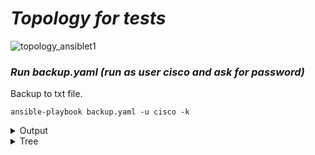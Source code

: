 # ***Topology for tests***

![topology_ansiblet1](https://user-images.githubusercontent.com/50756076/58367722-a2c46780-7ee2-11e9-83c0-2cfe1c9e01cd.jpg)

### ***Run backup.yaml (run as user cisco and ask for password)***
Backup to txt file.
```
ansible-playbook backup.yaml -u cisco -k
```
<details>
<summary>Output</summary>
<pre>
PLAY [Routers] ***************************************************************************************************************************

TASK [show run] **************************************************************************************************************************
ok: [R10]
ok: [R1]
ok: [R4]
ok: [R7]
ok: [R2]
ok: [R3]
ok: [R9]
ok: [R8]
ok: [R5]
ok: [R6]

TASK [check hosts backup directory] ******************************************************************************************************
changed: [R7]
changed: [R10]
changed: [R4]
ok: [R1]
changed: [R2]
changed: [R3]
changed: [R9]
changed: [R5]
changed: [R8]
changed: [R6]

TASK [create timestamp] ******************************************************************************************************************
changed: [R2]
changed: [R7]
changed: [R4]
changed: [R10]
changed: [R1]
changed: [R3]
changed: [R8]
changed: [R5]
changed: [R9]
changed: [R6]

TASK [copy] ******************************************************************************************************************************
ok: [R1]
changed: [R10]
changed: [R2]
changed: [R4]
changed: [R7]
changed: [R3]
changed: [R6]
changed: [R9]
changed: [R5]
changed: [R8]

PLAY RECAP *******************************************************************************************************************************
R1                         : ok=4    changed=1    unreachable=0    failed=0    skipped=0    rescued=0    ignored=0
R10                        : ok=4    changed=3    unreachable=0    failed=0    skipped=0    rescued=0    ignored=0
R2                         : ok=4    changed=3    unreachable=0    failed=0    skipped=0    rescued=0    ignored=0
R3                         : ok=4    changed=3    unreachable=0    failed=0    skipped=0    rescued=0    ignored=0
R4                         : ok=4    changed=3    unreachable=0    failed=0    skipped=0    rescued=0    ignored=0
R5                         : ok=4    changed=3    unreachable=0    failed=0    skipped=0    rescued=0    ignored=0
R6                         : ok=4    changed=3    unreachable=0    failed=0    skipped=0    rescued=0    ignored=0
R7                         : ok=4    changed=3    unreachable=0    failed=0    skipped=0    rescued=0    ignored=0
R8                         : ok=4    changed=3    unreachable=0    failed=0    skipped=0    rescued=0    ignored=0
R9                         : ok=4    changed=3    unreachable=0    failed=0    skipped=0    rescued=0    ignored=0


</pre>
</details>

<details>
<summary>Tree</summary>

<pre>
├── BACKUP
│   ├── R1
│   │   └── R1_running-config_29052019.txt
│   ├── R10
│   │   └── R10_running-config_29052019.txt
│   ├── R2
│   │   └── R2_running-config_29052019.txt
│   ├── R3
│   │   └── R3_running-config_29052019.txt
│   ├── R4
│   │   └── R4_running-config_29052019.txt
│   ├── R5
│   │   └── R5_running-config_29052019.txt
│   ├── R6
│   │   └── R6_running-config_29052019.txt
│   ├── R7
│   │   └── R7_running-config_29052019.txt
│   ├── R8
│   │   └── R8_running-config_29052019.txt
│   └── R9
│       └── R9_running-config_29052019.txt
</pre>
</details>
